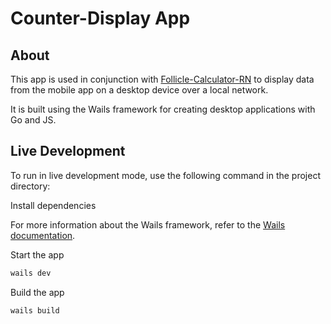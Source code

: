 # Counter-Display App

## About

This app is used in conjunction with [Follicle-Calculator-RN](https://github.com/cchriss123/Follicle-Calculator-RN) to display data from the mobile app on a desktop device over a local network.

It is built using the Wails framework for creating desktop applications with Go and JS.

## Live Development

To run in live development mode, use the following command in the project directory:

Install dependencies 

For more information about the Wails framework, refer to the [Wails documentation](https://wails.io/docs/).

Start the app

   ```bash
   wails dev
   ```
Build the app

   ```bash
   wails build
   ```







